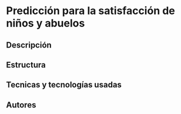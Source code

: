 # Predicción para la satisfacción de niños y abuelos

## Descripción

## Estructura

## Tecnicas y tecnologías usadas

## Autores
